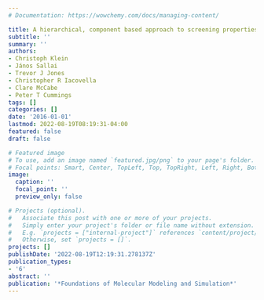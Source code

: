 ```yaml
---
# Documentation: https://wowchemy.com/docs/managing-content/

title: A hierarchical, component based approach to screening properties of soft matter
subtitle: ''
summary: ''
authors:
- Christoph Klein
- János Sallai
- Trevor J Jones
- Christopher R Iacovella
- Clare McCabe
- Peter T Cummings
tags: []
categories: []
date: '2016-01-01'
lastmod: 2022-08-19T08:19:31-04:00
featured: false
draft: false

# Featured image
# To use, add an image named `featured.jpg/png` to your page's folder.
# Focal points: Smart, Center, TopLeft, Top, TopRight, Left, Right, BottomLeft, Bottom, BottomRight.
image:
  caption: ''
  focal_point: ''
  preview_only: false

# Projects (optional).
#   Associate this post with one or more of your projects.
#   Simply enter your project's folder or file name without extension.
#   E.g. `projects = ["internal-project"]` references `content/project/deep-learning/index.md`.
#   Otherwise, set `projects = []`.
projects: []
publishDate: '2022-08-19T12:19:31.278137Z'
publication_types:
- '6'
abstract: ''
publication: '*Foundations of Molecular Modeling and Simulation*'
---
```

